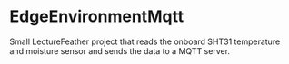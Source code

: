 # EdgeEnvironmentMqtt

Small LectureFeather project that reads the onboard SHT31 temperature and moisture sensor and sends the data to a MQTT server.